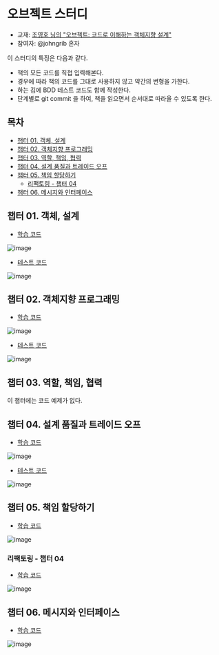 # 오브젝트 스터디

* 교재: [조영호 님의 "오브젝트: 코드로 이해하는 객체지향 설계"]( https://wikibook.co.kr/object/ )
* 참여자: @johngrib 혼자

이 스터디의 특징은 다음과 같다.

* 책의 모든 코드를 직접 입력해본다.
* 경우에 따라 책의 코드를 그대로 사용하지 않고 약간의 변형을 가한다.
* 하는 김에 BDD 테스트 코드도 함께 작성한다.
* 단계별로 git commit 을 하여, 책을 읽으면서 순서대로 따라올 수 있도록 한다.

## 목차

* [챕터 01. 객체, 설계]( #챕터-01-객체-설계 )
* [챕터 02. 객체지향 프로그래밍]( #챕터-02-객체지향-프로그래밍 )
* [챕터 03. 역할, 책임, 협력]( #챕터-03-역할-책임-협력 )
* [챕터 04. 설계 품질과 트레이드 오프]( #챕터-04-설계-품질과-트레이드-오프 )
* [챕터 05. 책임 할당하기]( #챕터-05-책임-할당하기 )
    * [리팩토링 - 챕터 04]( #리팩토링---챕터-04 )
* [챕터 06. 메시지와 인터페이스]( #챕터-06-메시지와-인터페이스 )

## 챕터 01. 객체, 설계

* [학습 코드]( https://github.com/johngrib/study-objects/pull/1 )

![image](https://user-images.githubusercontent.com/1855714/75627164-429ce780-5c11-11ea-8fc8-51a365d08f82.png)

* [테스트 코드]( https://github.com/johngrib/study-objects/blob/e3ad439bf0263f0b5c1056167020e3a1a31397ff/src/test/java/com/johngrib/objects/_01_ticket/AudienceTest.java )

![image](https://user-images.githubusercontent.com/1855714/75622897-7dd6f080-5be8-11ea-91e1-c900fbac8361.png)

## 챕터 02. 객체지향 프로그래밍

* [학습 코드]( https://github.com/johngrib/study-objects/pull/2 )

![image](https://user-images.githubusercontent.com/1855714/75777683-b9fd8300-5d99-11ea-8e98-77092fedd37e.png)

* [테스트 코드]( https://github.com/johngrib/study-objects/blob/3fbf01fdc801663ed07f9436ddafb09c6db63557/src/test/java/com/johngrib/objects/_02_movie/MovieTest.java )

![image](https://user-images.githubusercontent.com/1855714/75777291-0f856000-5d99-11ea-9b62-7a4c84160f0c.png)

## 챕터 03. 역할, 책임, 협력

이 챕터에는 코드 예제가 없다.

## 챕터 04. 설계 품질과 트레이드 오프

* [학습 코드]( https://github.com/johngrib/study-objects/pull/3 )

![image](https://user-images.githubusercontent.com/1855714/76524750-f6be2e00-64ad-11ea-84b3-a799950834da.png)

* [테스트 코드]( https://github.com/johngrib/study-objects/tree/c05c319968cb52f8109e0d3c985de3c9b20769aa/src/test/java/com/johngrib/objects/_04_movie_data_system )

![image](https://user-images.githubusercontent.com/1855714/76524433-697ad980-64ad-11ea-9e99-e3dff162d0d8.png)

## 챕터 05. 책임 할당하기

* [학습 코드]( https://github.com/johngrib/study-objects/pull/4 )

![image](https://user-images.githubusercontent.com/1855714/77227293-940e1600-6bc2-11ea-9e40-ce378804cadd.png)

### 리팩토링 - 챕터 04

* [학습 코드]( https://github.com/johngrib/study-objects/pull/5 )

![image](https://user-images.githubusercontent.com/1855714/77227887-c91c6780-6bc6-11ea-97e9-b46c584d4c6e.png)

## 챕터 06. 메시지와 인터페이스

* [학습 코드]( https://github.com/johngrib/study-objects/pull/6 )

![image]( https://user-images.githubusercontent.com/1855714/77823475-c8dc1900-713e-11ea-969b-a3557af77905.png )

